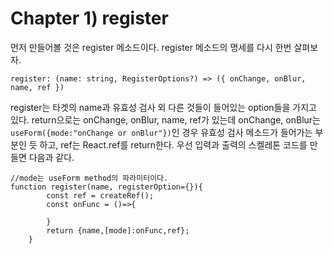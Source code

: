 # Chapter 1) register

먼저 만들어볼 것은 register 메소드이다. register 메소드의 명세를 다시 한번 살펴보자.
```
register: (name: string, RegisterOptions?) => ({ onChange, onBlur, name, ref })
```
register는 타겟의 name과 유효성 검사 외 다른 것들이 들어있는 option들을 가지고 있다. return으로는 onChange, onBlur, name, ref가 있는데 onChange, onBlur는 `useForm({mode:"onChange or onBlur"})`인 경우 유효성 검사 메소드가 들어가는 부분인 듯 하고, ref는 React.ref를 return한다. 우선 입력과 출력의 스켈레톤 코드를 만들면 다음과 같다.
```
//mode는 useForm method의 파라미터이다.
function register(name, registerOption={}){
        const ref = createRef();
        const onFunc = ()=>{
            
        }
        return {name,[mode]:onFunc,ref};
    }
```
